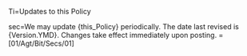 Ti=Updates to this Policy

sec=We may update {this_Policy} periodically. The date last revised is {Version.YMD}. Changes take effect immediately upon posting.
=[01/Agt/Bit/Secs/01]

